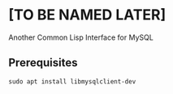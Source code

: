 # [TO BE NAMED LATER]

Another Common Lisp Interface for MySQL

## Prerequisites

```
sudo apt install libmysqlclient-dev
```

